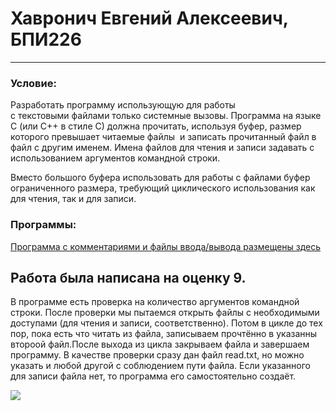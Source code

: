 # Хавронич Евгений Алексеевич, БПИ226
---
### Условие:
Разработать программу использующую для работы с текстовыми файлами только системные вызовы. Программа на языке C (или C++ в стиле C) должна прочитать, используя буфер, размер которого превышает читаемые файлы  и записать прочитанный файл в файл с другим именем. Имена файлов для чтения и записи задавать с использованием аргументов командной строки.

Вместо большого буфера использовать для работы с файлами буфер ограниченного размера, требующий циклического использования как для чтения, так и для записи.

### Программы:
[Программа с комментариями и файлы ввода/вывода размещены здесь](main.cpp)

## Работа была написана на оценку 9.
В программе есть проверка на количество аргументов командной строки. После проверки мы пытаемся открыть файлы с необходимыми доступами (для чтения и записи, соответственно). Потом в цикле до тех пор, пока есть что читать из файла, записываем прочтённо в указанны второой файл.После выхода из цикла закрываем файла и завершаем программу.
В качестве проверки сразу дан файл read.txt, но можно указать и любой другой с соблюдением пути файла. Если указанного для записи файла нет, то программа его самостоятельно создаёт.

![](https://i.pinimg.com/564x/72/31/d6/7231d647b3941f811453421ae4de5fa9.jpg)

